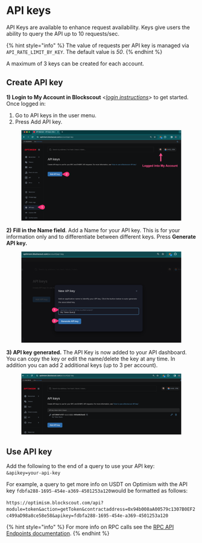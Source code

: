 # API keys

API Keys are available to enhance request availability. Keys give users the ability to query the API up to 10 requests/sec.

{% hint style="info" %}
The value of requests per API key is managed via `API_RATE_LIMIT_BY_KEY`. The default value is _50_.
{% endhint %}

A maximum of 3 keys can be created for each account.

## Create API key

**1) Login to My Account in Blockscout** <[_login instructions_](./)> to get started. Once logged in:

1. Go to API keys in the user menu.
2. Press Add API key.

<figure><img src="../../.gitbook/assets/blockscout-api-1.png" alt=""><figcaption></figcaption></figure>

**2)** **Fill in the Name field**. Add a Name for your API key. This is for your information only and to differentiate between different keys. Press **Generate API key.**

<figure><img src="../../.gitbook/assets/blockscout-api-key-2.png" alt=""><figcaption></figcaption></figure>

**3) API key generated.** The API Key is now added to your API dashboard. You can copy the key or edit the name/delete the key at any time. In addition you can add 2  additional keys (up to 3 per account).

<figure><img src="../../.gitbook/assets/blockscout-api-key-3.png" alt=""><figcaption></figcaption></figure>

## Use API key

Add the following to the end of a query to use your API key:\
`&apikey=your-api-key`

For example, a query to get more info on USDT on Optimism with the API key `fdbfa288-1695-454e-a369-4501253a120`would be formatted as follows:

`https://optimism.blockscout.com/api?module=token&action=getToken&contractaddress=0x94b008aA00579c1307B0EF2c499aD98a8ce58e58&apikey=fdbfa288-1695-454e-a369-4501253a120`

{% hint style="info" %}
For more info on RPC calls see the [RPC API Endpoints documentation](../api/rpc-endpoints/).
{% endhint %}
